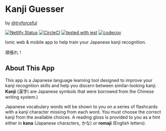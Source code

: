 # Kanji Guesser

by [@tryforceful](http://www.github.com/tryforceful)

[![Netlify Status](https://api.netlify.com/api/v1/badges/c3e9fc64-5be8-44ac-a0e7-fb0e244fd3dc/deploy-status)](https://app.netlify.com/sites/kanji-guesser/deploys) [![CircleCI](https://circleci.com/gh/tryforceful/kanji-guesser.svg?style=svg)](https://circleci.com/gh/tryforceful/kanji-guesser) [![tested with jest](https://img.shields.io/badge/tested_with-jest-99424f.svg)](https://github.com/facebook/jest) [![codecov](https://codecov.io/gh/tryforceful/kanji-guesser/branch/master/graph/badge.svg?token=KISxKZbenc)](https://codecov.io/gh/tryforceful/kanji-guesser)

Ionic web & mobile app to help train your Japanese kanji recognition.

頑張れ！

## About This App

This app is a Japanese language learning tool designed to improve your kanji recognition skills and help you discern between similar-looking kanji. **Kanji** (漢字) are Japanese symbols that were borrowed from the Chinese writing system.)

Japanese vocabulary words will be shown to you on a series of flashcards with a kanji character missing from each word. You must choose the correct kanji from the available choices. A reading gloss is provided to you as a hint either in **kana** (Japanese characters, かな) or **romaji** (English letters).